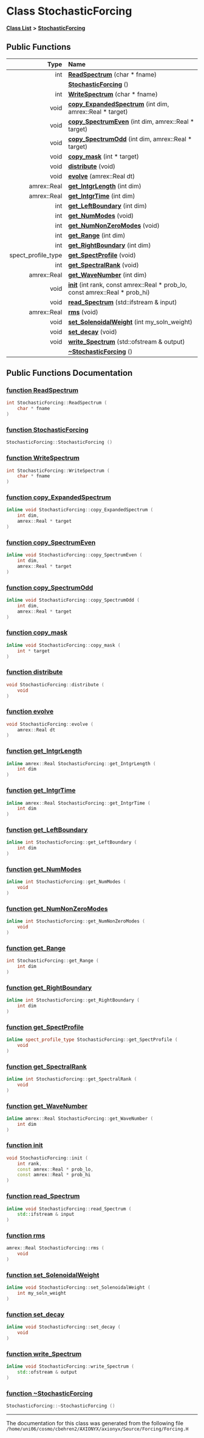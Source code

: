 
# Class StochasticForcing


[**Class List**](annotated.md) **>** [**StochasticForcing**](classStochasticForcing.md)




















## Public Functions

| Type | Name |
| ---: | :--- |
|  int | [**ReadSpectrum**](classStochasticForcing.md#function-readspectrum) (char \* fname) <br> |
|   | [**StochasticForcing**](classStochasticForcing.md#function-stochasticforcing) () <br> |
|  int | [**WriteSpectrum**](classStochasticForcing.md#function-writespectrum) (char \* fname) <br> |
|  void | [**copy\_ExpandedSpectrum**](classStochasticForcing.md#function-copy-expandedspectrum) (int dim, amrex::Real \* target) <br> |
|  void | [**copy\_SpectrumEven**](classStochasticForcing.md#function-copy-spectrumeven) (int dim, amrex::Real \* target) <br> |
|  void | [**copy\_SpectrumOdd**](classStochasticForcing.md#function-copy-spectrumodd) (int dim, amrex::Real \* target) <br> |
|  void | [**copy\_mask**](classStochasticForcing.md#function-copy-mask) (int \* target) <br> |
|  void | [**distribute**](classStochasticForcing.md#function-distribute) (void) <br> |
|  void | [**evolve**](classStochasticForcing.md#function-evolve) (amrex::Real dt) <br> |
|  amrex::Real | [**get\_IntgrLength**](classStochasticForcing.md#function-get-intgrlength) (int dim) <br> |
|  amrex::Real | [**get\_IntgrTime**](classStochasticForcing.md#function-get-intgrtime) (int dim) <br> |
|  int | [**get\_LeftBoundary**](classStochasticForcing.md#function-get-leftboundary) (int dim) <br> |
|  int | [**get\_NumModes**](classStochasticForcing.md#function-get-nummodes) (void) <br> |
|  int | [**get\_NumNonZeroModes**](classStochasticForcing.md#function-get-numnonzeromodes) (void) <br> |
|  int | [**get\_Range**](classStochasticForcing.md#function-get-range) (int dim) <br> |
|  int | [**get\_RightBoundary**](classStochasticForcing.md#function-get-rightboundary) (int dim) <br> |
|  spect\_profile\_type | [**get\_SpectProfile**](classStochasticForcing.md#function-get-spectprofile) (void) <br> |
|  int | [**get\_SpectralRank**](classStochasticForcing.md#function-get-spectralrank) (void) <br> |
|  amrex::Real | [**get\_WaveNumber**](classStochasticForcing.md#function-get-wavenumber) (int dim) <br> |
|  void | [**init**](classStochasticForcing.md#function-init) (int rank, const amrex::Real \* prob\_lo, const amrex::Real \* prob\_hi) <br> |
|  void | [**read\_Spectrum**](classStochasticForcing.md#function-read-spectrum) (std::ifstream & input) <br> |
|  amrex::Real | [**rms**](classStochasticForcing.md#function-rms) (void) <br> |
|  void | [**set\_SolenoidalWeight**](classStochasticForcing.md#function-set-solenoidalweight) (int my\_soln\_weight) <br> |
|  void | [**set\_decay**](classStochasticForcing.md#function-set-decay) (void) <br> |
|  void | [**write\_Spectrum**](classStochasticForcing.md#function-write-spectrum) (std::ofstream & output) <br> |
|   | [**~StochasticForcing**](classStochasticForcing.md#function-stochasticforcing) () <br> |








## Public Functions Documentation


### <a href="#function-readspectrum" id="function-readspectrum">function ReadSpectrum </a>


```cpp
int StochasticForcing::ReadSpectrum (
    char * fname
) 
```



### <a href="#function-stochasticforcing" id="function-stochasticforcing">function StochasticForcing </a>


```cpp
StochasticForcing::StochasticForcing () 
```



### <a href="#function-writespectrum" id="function-writespectrum">function WriteSpectrum </a>


```cpp
int StochasticForcing::WriteSpectrum (
    char * fname
) 
```



### <a href="#function-copy-expandedspectrum" id="function-copy-expandedspectrum">function copy\_ExpandedSpectrum </a>


```cpp
inline void StochasticForcing::copy_ExpandedSpectrum (
    int dim,
    amrex::Real * target
) 
```



### <a href="#function-copy-spectrumeven" id="function-copy-spectrumeven">function copy\_SpectrumEven </a>


```cpp
inline void StochasticForcing::copy_SpectrumEven (
    int dim,
    amrex::Real * target
) 
```



### <a href="#function-copy-spectrumodd" id="function-copy-spectrumodd">function copy\_SpectrumOdd </a>


```cpp
inline void StochasticForcing::copy_SpectrumOdd (
    int dim,
    amrex::Real * target
) 
```



### <a href="#function-copy-mask" id="function-copy-mask">function copy\_mask </a>


```cpp
inline void StochasticForcing::copy_mask (
    int * target
) 
```



### <a href="#function-distribute" id="function-distribute">function distribute </a>


```cpp
void StochasticForcing::distribute (
    void
) 
```



### <a href="#function-evolve" id="function-evolve">function evolve </a>


```cpp
void StochasticForcing::evolve (
    amrex::Real dt
) 
```



### <a href="#function-get-intgrlength" id="function-get-intgrlength">function get\_IntgrLength </a>


```cpp
inline amrex::Real StochasticForcing::get_IntgrLength (
    int dim
) 
```



### <a href="#function-get-intgrtime" id="function-get-intgrtime">function get\_IntgrTime </a>


```cpp
inline amrex::Real StochasticForcing::get_IntgrTime (
    int dim
) 
```



### <a href="#function-get-leftboundary" id="function-get-leftboundary">function get\_LeftBoundary </a>


```cpp
inline int StochasticForcing::get_LeftBoundary (
    int dim
) 
```



### <a href="#function-get-nummodes" id="function-get-nummodes">function get\_NumModes </a>


```cpp
inline int StochasticForcing::get_NumModes (
    void
) 
```



### <a href="#function-get-numnonzeromodes" id="function-get-numnonzeromodes">function get\_NumNonZeroModes </a>


```cpp
inline int StochasticForcing::get_NumNonZeroModes (
    void
) 
```



### <a href="#function-get-range" id="function-get-range">function get\_Range </a>


```cpp
int StochasticForcing::get_Range (
    int dim
) 
```



### <a href="#function-get-rightboundary" id="function-get-rightboundary">function get\_RightBoundary </a>


```cpp
inline int StochasticForcing::get_RightBoundary (
    int dim
) 
```



### <a href="#function-get-spectprofile" id="function-get-spectprofile">function get\_SpectProfile </a>


```cpp
inline spect_profile_type StochasticForcing::get_SpectProfile (
    void
) 
```



### <a href="#function-get-spectralrank" id="function-get-spectralrank">function get\_SpectralRank </a>


```cpp
inline int StochasticForcing::get_SpectralRank (
    void
) 
```



### <a href="#function-get-wavenumber" id="function-get-wavenumber">function get\_WaveNumber </a>


```cpp
inline amrex::Real StochasticForcing::get_WaveNumber (
    int dim
) 
```



### <a href="#function-init" id="function-init">function init </a>


```cpp
void StochasticForcing::init (
    int rank,
    const amrex::Real * prob_lo,
    const amrex::Real * prob_hi
) 
```



### <a href="#function-read-spectrum" id="function-read-spectrum">function read\_Spectrum </a>


```cpp
inline void StochasticForcing::read_Spectrum (
    std::ifstream & input
) 
```



### <a href="#function-rms" id="function-rms">function rms </a>


```cpp
amrex::Real StochasticForcing::rms (
    void
) 
```



### <a href="#function-set-solenoidalweight" id="function-set-solenoidalweight">function set\_SolenoidalWeight </a>


```cpp
inline void StochasticForcing::set_SolenoidalWeight (
    int my_soln_weight
) 
```



### <a href="#function-set-decay" id="function-set-decay">function set\_decay </a>


```cpp
inline void StochasticForcing::set_decay (
    void
) 
```



### <a href="#function-write-spectrum" id="function-write-spectrum">function write\_Spectrum </a>


```cpp
inline void StochasticForcing::write_Spectrum (
    std::ofstream & output
) 
```



### <a href="#function-stochasticforcing" id="function-stochasticforcing">function ~StochasticForcing </a>


```cpp
StochasticForcing::~StochasticForcing () 
```



------------------------------
The documentation for this class was generated from the following file `/home/uni06/cosmo/cbehren2/AXIONYX/axionyx/Source/Forcing/Forcing.H`